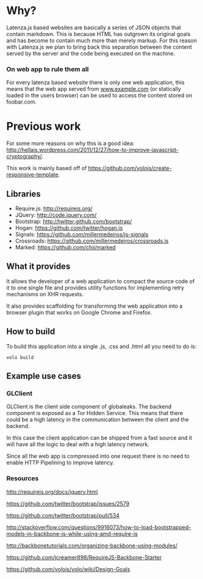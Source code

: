 # Why?

Latenza.js based websites are basically a series of JSON objects that contain
markdown.
This is because HTML has outgrown its original goals and has become to contain
much more than merely markup. For this reason with Latenza.js we plan to bring
back this separation between the content served by the server and the code
being executed on the machine.

### On web app to rule them all
For every latenza based website there is only one web application, this means
that the web app served from www.example.com (or statically loaded in the
users browser) can be used to access the content stored on foobar.com.

# Previous work
For some more reasons on why this is a good idea: http://hellais.wordpress.com/2011/12/27/how-to-improve-javascript-cryptography/.

This work is mainly based off of
https://github.com/volojs/create-responsive-template.

## Libraries

* Require.js: http://requirejs.org/
* JQuery: http://code.jquery.com/
* Bootstrap: http://twitter.github.com/bootstrap/
* Hogan: https://github.com/twitter/hogan.js
* Signals: https://github.com/millermedeiros/js-signals
* Crossroads: https://github.com/millermedeiros/crossroads.js
* Marked: https://github.com/chjj/marked

## What it provides

It allows the developer of a web application to compact the source code of
it to one single file and provides utility functions for implementing retry
mechanisms on XHR requests.

It also provides scaffolding for transforming the web application into a
browser plugin that works on Google Chrome and Firefox.

## How to build

To build this application into a single .js, .css and .html all you need to do
is:

    volo build

## Example use cases

### GLClient

GLClient is the client side component of globaleaks. The backend component is
exposed as a Tor Hidden Service. This means that there could be a high latency
in the communication between the client and the backend.

In this case the client application can be shipped from a fast source and it
will have all the logic to deal with a high latency network.

Since all the web app is compressed into one request there is no need to enable
HTTP Pipelining to improve latency.



### Resources


http://requirejs.org/docs/jquery.html

https://github.com/twitter/bootstrap/issues/2579

https://github.com/twitter/bootstrap/pull/534

http://stackoverflow.com/questions/9916073/how-to-load-bootstrapped-models-in-backbone-js-while-using-amd-require-js

http://backbonetutorials.com/organizing-backbone-using-modules/

https://github.com/jcreamer898/RequireJS-Backbone-Starter

https://github.com/volojs/volo/wiki/Design-Goals
